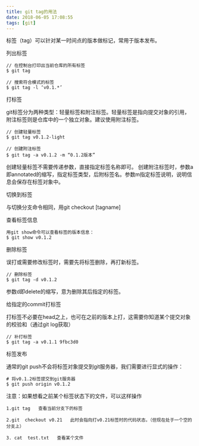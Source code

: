 ```yaml
---
title: git tag的用法
date: 2018-06-05 17:08:55
tags: [git]
---
```


标签（tag）可以针对某一时间点的版本做标记，常用于版本发布。

列出标签

	// 在控制台打印出当前仓库的所有标签
	$ git tag 

	// 搜索符合模式的标签
	$ git tag -l ‘v0.1.*’

打标签

git标签分为两种类型：轻量标签和附注标签。轻量标签是指向提交对象的引用，附注标签则是仓库中的一个独立对象。建议使用附注标签。

	// 创建轻量标签
	$ git tag v0.1.2-light

	// 创建附注标签
	$ git tag -a v0.1.2 -m “0.1.2版本”

创建轻量标签不需要传递参数，直接指定标签名称即可。
创建附注标签时，参数a即annotated的缩写，指定标签类型，后附标签名。参数m指定标签说明，说明信息会保存在标签对象中。

切换到标签

与切换分支命令相同，用git checkout [tagname]
	
查看标签信息

	用git show命令可以查看标签的版本信息：
	$ git show v0.1.2

删除标签

误打或需要修改标签时，需要先将标签删除，再打新标签。

	// 删除标签
	$ git tag -d v0.1.2
参数d即delete的缩写，意为删除其后指定的标签。

给指定的commit打标签

打标签不必要在head之上，也可在之前的版本上打，这需要你知道某个提交对象的校验和（通过git log获取） 

	// 补打标签
	$ git tag -a v0.1.1 9fbc3d0

标签发布

通常的git push不会将标签对象提交到git服务器，我们需要进行显式的操作：

	# 将v0.1.2标签提交到git服务器
	$ git push origin v0.1.2

注意：如果想看之前某个标签状态下的文件，可以这样操作

	1.git tag   查看当前分支下的标签
	
	2.git  checkout v0.21   此时会指向打v0.21标签时的代码状态，（但现在处于一个空的分支上）
	
	3. cat  test.txt   查看某个文件